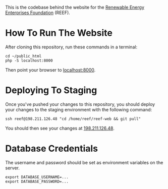 This is the codebase behind the website for the [Renewable Energy Enterprises Foundation](http://alleviatepovertynow.org/) (REEF).

# How To Run The Website

After cloning this repository, run these commands in a terminal:

    cd ~/public_html
    php -S localhost:8000

Then point your browser to [localhost:8000](http://localhost:8000).

# Deploying To Staging
Once you've pushed your changes to this repository, you should deploy your changes to the staging environment with the following command:

    ssh reef@198.211.126.48 "cd /home/reef/reef-web && git pull"

You should then see your changes at [198.211.126.48](http://198.211.126.48).

# Database Credentials

The username and password should be set as environment variables on the server.

    export DATABASE_USERNAME=...
    export DATABASE_PASSWORD=...
